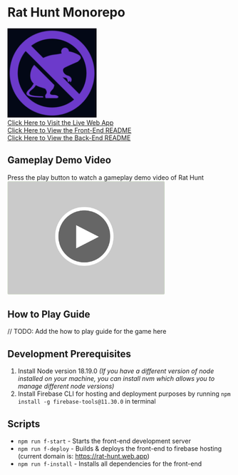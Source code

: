 # Rat Hunt Monorepo

<img src="frontend/resources/icons/logo-192x192.png" alt="Rat Hunt Logo" width="200"/>

<br/>
<a href="https://rat-hunt.web.app/">Click Here to Visit the Live Web App</a>
<br/>
<a href="https://github.com/SaoodCS/Rat-Hunt/tree/prod/frontend">Click Here to View the Front-End README</a>
<br/>
<a href="https://github.com/SaoodCS/Rat-Hunt/tree/prod/backend">Click Here to View the Back-End README</a>

## Gameplay Demo Video
Press the play button to watch a gameplay demo video of Rat Hunt
<a href="https://youtu.be/WxCCqd9LFTQ" target="_blank">
<img src="resources/readme/thumbnails/youtubeplaybtn.png" alt="Rat Hunt Gameplay Demo" width = "70%">
</a>

## How to Play Guide
// TODO: Add the how to play guide for the game here

## Development Prerequisites

1. Install Node version 18.19.0 _(If you have a different version of node installed on your machine, you can install nvm which allows you to manage different node versions)_
2. Install Firebase CLI for hosting and deployment purposes by running `npm install -g firebase-tools@11.30.0` in terminal

## Scripts

- `npm run f-start` - Starts the front-end development server
- `npm run f-deploy` - Builds & deploys the front-end to firebase hosting (current domain is: https://rat-hunt.web.app)
- `npm run f-install` - Installs all dependencies for the front-end
